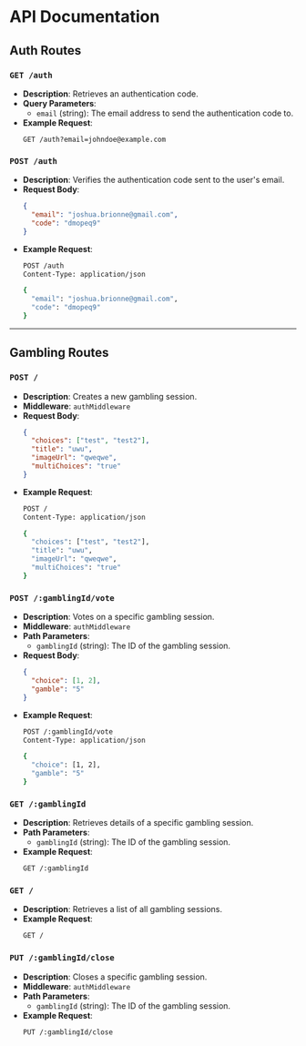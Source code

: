 # API Documentation

## Auth Routes

### `GET /auth`
- **Description**: Retrieves an authentication code.
- **Query Parameters**:
  - `email` (string): The email address to send the authentication code to.
- **Example Request**:
  ```
  GET /auth?email=johndoe@example.com
  ```

### `POST /auth`
- **Description**: Verifies the authentication code sent to the user's email.
- **Request Body**:
  ```json
  {
    "email": "joshua.brionne@gmail.com",
    "code": "dmopeq9"
  }
  ```
- **Example Request**:
  ```bash
  POST /auth
  Content-Type: application/json
  
  {
    "email": "joshua.brionne@gmail.com",
    "code": "dmopeq9"
  }
  ```

---

## Gambling Routes

### `POST /`
- **Description**: Creates a new gambling session.
- **Middleware**: `authMiddleware`
- **Request Body**:
  ```json
  {
    "choices": ["test", "test2"],
    "title": "uwu",
    "imageUrl": "qweqwe",
    "multiChoices": "true"
  }
  ```
- **Example Request**:
  ```bash
  POST /
  Content-Type: application/json
  
  {
    "choices": ["test", "test2"],
    "title": "uwu",
    "imageUrl": "qweqwe",
    "multiChoices": "true"
  }
  ```

### `POST /:gamblingId/vote`
- **Description**: Votes on a specific gambling session.
- **Middleware**: `authMiddleware`
- **Path Parameters**:
  - `gamblingId` (string): The ID of the gambling session.
- **Request Body**:
  ```json
  {
    "choice": [1, 2],
    "gamble": "5"
  }
  ```
- **Example Request**:
  ```bash
  POST /:gamblingId/vote
  Content-Type: application/json
  
  {
    "choice": [1, 2],
    "gamble": "5"
  }
  ```

### `GET /:gamblingId`
- **Description**: Retrieves details of a specific gambling session.
- **Path Parameters**:
  - `gamblingId` (string): The ID of the gambling session.
- **Example Request**:
  ```bash
  GET /:gamblingId
  ```

### `GET /`
- **Description**: Retrieves a list of all gambling sessions.
- **Example Request**:
  ```bash
  GET /
  ```

### `PUT /:gamblingId/close`
- **Description**: Closes a specific gambling session.
- **Middleware**: `authMiddleware`
- **Path Parameters**:
  - `gamblingId` (string): The ID of the gambling session.
- **Example Request**:
  ```bash
  PUT /:gamblingId/close
  ```